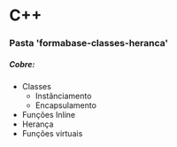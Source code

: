 
# C++
### Pasta 'formabase-classes-heranca'                             
##### Cobre:
* Classes
    * Instânciamento
    * Encapsulamento
* Funções Inline
* Herança
* Funções virtuais
